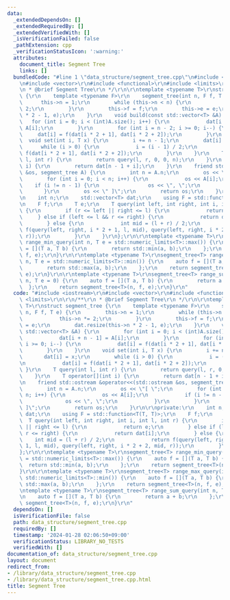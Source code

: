```yaml
---
data:
  _extendedDependsOn: []
  _extendedRequiredBy: []
  _extendedVerifiedWith: []
  _isVerificationFailed: false
  _pathExtension: cpp
  _verificationStatusIcon: ':warning:'
  attributes:
    document_title: Segment Tree
    links: []
  bundledCode: "#line 1 \"data_structure/segment_tree.cpp\"\n#include <iostream>\r\
    \n#include <vector>\r\n#include <functional>\r\n#include <limits>\r\n\r\n/**\r\
    \n * @brief Segment Tree\r\n */\r\n\r\ntemplate <typename T>\r\nstruct segment_tree\
    \ {\r\n    template <typename F>\r\n    segment_tree(int n, F f, T e) {\r\n  \
    \      this->n = 1;\r\n        while (this->n < n) {\r\n            this->n *=\
    \ 2;\r\n        }\r\n        this->f = f;\r\n        this->e = e;\r\n        dat.resize(this->n\
    \ * 2 - 1, e);\r\n    }\r\n    void build(const std::vector<T> &A) {\r\n     \
    \   for (int i = 0; i < (int)A.size(); i++) {\r\n            dat[i + n - 1] =\
    \ A[i];\r\n        }\r\n        for (int i = n - 2; i >= 0; i--) {\r\n       \
    \     dat[i] = f(dat[i * 2 + 1], dat[i * 2 + 2]);\r\n        }\r\n    }\r\n  \
    \  void set(int i, T x) {\r\n        i += n - 1;\r\n        dat[i] = x;\r\n  \
    \      while (i > 0) {\r\n            i = (i - 1) / 2;\r\n            dat[i] =\
    \ f(dat[i * 2 + 1], dat[i * 2 + 2]);\r\n        }\r\n    }\r\n    T query(int\
    \ l, int r) {\r\n        return query(l, r, 0, 0, n);\r\n    }\r\n    T operator[](int\
    \ i) {\r\n        return dat[n - 1 + i];\r\n    }\r\n    friend std::ostream &operator<<(std::ostream\
    \ &os, segment_tree A) {\r\n        int n = A.n;\r\n        os << \"[ \";\r\n\
    \        for (int i = 0; i < n; i++) {\r\n            os << A[i];\r\n        \
    \    if (i != n - 1) {\r\n                os << \", \";\r\n            }\r\n \
    \       }\r\n        os << \" ]\";\r\n        return os;\r\n    }\r\n\r\nprivate:\r\
    \n    int n;\r\n    std::vector<T> dat;\r\n    using F = std::function<T(T, T)>;\r\
    \n    F f;\r\n    T e;\r\n    T query(int left, int right, int i, int l, int r)\
    \ {\r\n        if (r <= left || right <= l) {\r\n            return e;\r\n   \
    \     } else if (left <= l && r <= right) {\r\n            return dat[i];\r\n\
    \        } else {\r\n            int mid = (l + r) / 2;\r\n            return\
    \ f(query(left, right, i * 2 + 1, l, mid), query(left, right, i * 2 + 2, mid,\
    \ r));\r\n        }\r\n    }\r\n};\r\n\r\ntemplate <typename T>\r\nsegment_tree<T>\
    \ range_min_query(int n, T e = std::numeric_limits<T>::max()) {\r\n    auto f\
    \ = [](T a, T b) {\r\n        return std::min(a, b);\r\n    };\r\n    return segment_tree<T>(n,\
    \ f, e);\r\n}\r\n\r\ntemplate <typename T>\r\nsegment_tree<T> range_max_query(int\
    \ n, T e = std::numeric_limits<T>::min()) {\r\n    auto f = [](T a, T b) {\r\n\
    \        return std::max(a, b);\r\n    };\r\n    return segment_tree<T>(n, f,\
    \ e);\r\n}\r\n\r\ntemplate <typename T>\r\nsegment_tree<T> range_sum_query(int\
    \ n, T e = 0) {\r\n    auto f = [](T a, T b) {\r\n        return a + b;\r\n  \
    \  };\r\n    return segment_tree<T>(n, f, e);\r\n}\r\n"
  code: "#include <iostream>\r\n#include <vector>\r\n#include <functional>\r\n#include\
    \ <limits>\r\n\r\n/**\r\n * @brief Segment Tree\r\n */\r\n\r\ntemplate <typename\
    \ T>\r\nstruct segment_tree {\r\n    template <typename F>\r\n    segment_tree(int\
    \ n, F f, T e) {\r\n        this->n = 1;\r\n        while (this->n < n) {\r\n\
    \            this->n *= 2;\r\n        }\r\n        this->f = f;\r\n        this->e\
    \ = e;\r\n        dat.resize(this->n * 2 - 1, e);\r\n    }\r\n    void build(const\
    \ std::vector<T> &A) {\r\n        for (int i = 0; i < (int)A.size(); i++) {\r\n\
    \            dat[i + n - 1] = A[i];\r\n        }\r\n        for (int i = n - 2;\
    \ i >= 0; i--) {\r\n            dat[i] = f(dat[i * 2 + 1], dat[i * 2 + 2]);\r\n\
    \        }\r\n    }\r\n    void set(int i, T x) {\r\n        i += n - 1;\r\n \
    \       dat[i] = x;\r\n        while (i > 0) {\r\n            i = (i - 1) / 2;\r\
    \n            dat[i] = f(dat[i * 2 + 1], dat[i * 2 + 2]);\r\n        }\r\n   \
    \ }\r\n    T query(int l, int r) {\r\n        return query(l, r, 0, 0, n);\r\n\
    \    }\r\n    T operator[](int i) {\r\n        return dat[n - 1 + i];\r\n    }\r\
    \n    friend std::ostream &operator<<(std::ostream &os, segment_tree A) {\r\n\
    \        int n = A.n;\r\n        os << \"[ \";\r\n        for (int i = 0; i <\
    \ n; i++) {\r\n            os << A[i];\r\n            if (i != n - 1) {\r\n  \
    \              os << \", \";\r\n            }\r\n        }\r\n        os << \"\
    \ ]\";\r\n        return os;\r\n    }\r\n\r\nprivate:\r\n    int n;\r\n    std::vector<T>\
    \ dat;\r\n    using F = std::function<T(T, T)>;\r\n    F f;\r\n    T e;\r\n  \
    \  T query(int left, int right, int i, int l, int r) {\r\n        if (r <= left\
    \ || right <= l) {\r\n            return e;\r\n        } else if (left <= l &&\
    \ r <= right) {\r\n            return dat[i];\r\n        } else {\r\n        \
    \    int mid = (l + r) / 2;\r\n            return f(query(left, right, i * 2 +\
    \ 1, l, mid), query(left, right, i * 2 + 2, mid, r));\r\n        }\r\n    }\r\n\
    };\r\n\r\ntemplate <typename T>\r\nsegment_tree<T> range_min_query(int n, T e\
    \ = std::numeric_limits<T>::max()) {\r\n    auto f = [](T a, T b) {\r\n      \
    \  return std::min(a, b);\r\n    };\r\n    return segment_tree<T>(n, f, e);\r\n\
    }\r\n\r\ntemplate <typename T>\r\nsegment_tree<T> range_max_query(int n, T e =\
    \ std::numeric_limits<T>::min()) {\r\n    auto f = [](T a, T b) {\r\n        return\
    \ std::max(a, b);\r\n    };\r\n    return segment_tree<T>(n, f, e);\r\n}\r\n\r\
    \ntemplate <typename T>\r\nsegment_tree<T> range_sum_query(int n, T e = 0) {\r\
    \n    auto f = [](T a, T b) {\r\n        return a + b;\r\n    };\r\n    return\
    \ segment_tree<T>(n, f, e);\r\n}\r\n"
  dependsOn: []
  isVerificationFile: false
  path: data_structure/segment_tree.cpp
  requiredBy: []
  timestamp: '2024-01-28 02:06:50+09:00'
  verificationStatus: LIBRARY_NO_TESTS
  verifiedWith: []
documentation_of: data_structure/segment_tree.cpp
layout: document
redirect_from:
- /library/data_structure/segment_tree.cpp
- /library/data_structure/segment_tree.cpp.html
title: Segment Tree
---
```

